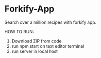 # Forkify-App
Search over a million recipes with forkify app. 

HOW TO RUN:
1. Download ZIP from code
2. run npm start on text editor terminal
3. run server in local host
